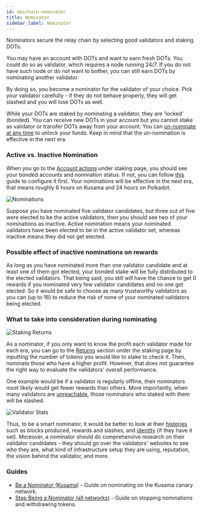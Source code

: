 ```yaml
---
id: maintain-nominator
title: Nominator
sidebar_label: Nominator
---
```


Nominators secure the relay chain by selecting good validators and staking DOTs.

You may have an account with DOTs and want to earn fresh DOTs. You could do so as validator, which requires a node running 24/7. If you do not have such node or do not want to bother, you can still earn DOTs by nominating another validator.

By doing so, you become a nominator for the validator of your choice. Pick your validator carefully - if they do not behave properly, they will get slashed and you will lose DOTs as well.

While your DOTs are staked by nominating a validator, they are 'locked' (bonded). You can receive new DOTs in your account but you cannot stake as validator or transfer DOTs away from your account. You can [un-nominate at any time](maintain-guides-how-to-unbond) to unlock your funds. Keep in mind that the un-nomination is effective in the next era.

### Active vs. Inactive Nomination

When you go to the [Account actions](https://polkadot.js.org/apps/#/staking/actions) under staking page, you should see your bonded accounts and nomination status. If not, you can follow [this](maintain-guides-how-to-nominate-kusama) guide to configure it first. Your nominations will be effective in the next era, that means roughly 6 hours on Kusama and 24 hours on Polkadot.

![Nominations](/img/staking/polkadotjs-staking-account-actions.jpg)

Suppose you have nominated five validator candidates, but three out of five were elected to be the active validators, then you should see two of your nominations as inactive. Active nomination means your nominated validators have been elected to be in the active validator set, whereas inactive means they did not get elected.

### Possible effect of inactive nominations on rewards

As long as you have nominated more than one validator candidate and at least one of them got elected, your bonded stake will be fully distributed to the elected validators. That being said, you still will have the chance to get 0 rewards if you nominated very few validator candidates and no one got elected. So it would be safe to choose as many trustworthy validators as you can (up to 16) to reduce the risk of none of your nominated validators being elected.

### What to take into consideration during nominating

![Staking Returns](/img/staking/polkadotjs-staking-returns.jpg)

As a nominator, if you only want to know the profit each validator made for each era, you can go to the [Returns](https://polkadot.js.org/apps/#/staking/returns) section under the staking page by inputting the number of tokens you would like to stake to check it. Then, nominate those who have a higher profit. However, that does not guarantee the right way to evaluate the validators' overall performance.

One example would be if a validator is regularly offline, their nominators most likely would get fewer rewards than others. More importantly, when many validators are [unreachable](learn-staking#unresponsiveness), those nominators who staked with them will be slashed.

![Validator Stats](/img/staking/polkadotjs-staking-validator-stats.jpg)

Thus, to be a smart nominator, it would be better to look at their [histories](https://polkadot.js.org/apps/#/staking/query/CmD9vaMYoiKe7HiFnfkftwvhKbxN9bhyjcDrfFRGbifJEG8) such as blocks produced, rewards and slashes, and [identity](learn-identity) (if they have it set). Moreover, a nominator should do comprehensive research on their validator candidates - they should go over the validators' websites to see who they are, what kind of infrastructure setup they are using, reputation, the vision behind the validator, and more.


### Guides

- [Be a Nominator (Kusama)](maintain-guides-how-to-nominate-kusama) - Guide on nominating on the Kusama canary network.
- [Stop Being a Nominator (all networks)](maintain-guides-how-to-unbond) - Guide on stopping nominations and withdrawing tokens.
